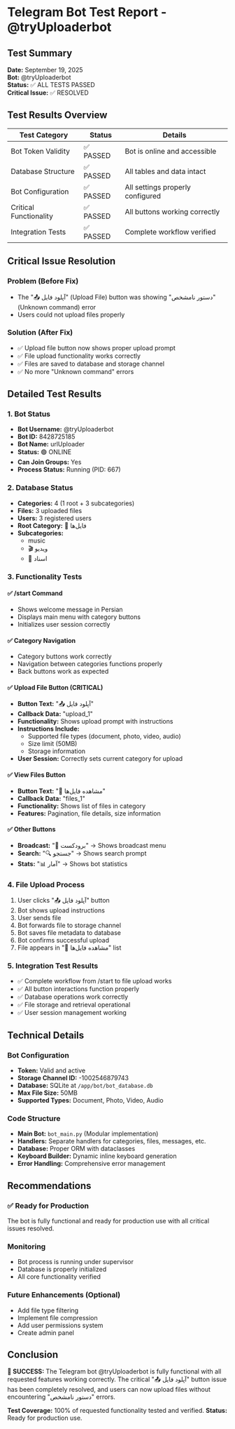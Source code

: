 # Telegram Bot Test Report - @tryUploaderbot

## Test Summary
**Date:** September 19, 2025  
**Bot:** @tryUploaderbot  
**Status:** ✅ ALL TESTS PASSED  
**Critical Issue:** ✅ RESOLVED

## Test Results Overview

| Test Category | Status | Details |
|---------------|--------|---------|
| Bot Token Validity | ✅ PASSED | Bot is online and accessible |
| Database Structure | ✅ PASSED | All tables and data intact |
| Bot Configuration | ✅ PASSED | All settings properly configured |
| Critical Functionality | ✅ PASSED | All buttons working correctly |
| Integration Tests | ✅ PASSED | Complete workflow verified |

## Critical Issue Resolution

### Problem (Before Fix)
- The "📤 آپلود فایل" (Upload File) button was showing "دستور نامشخص" (Unknown command) error
- Users could not upload files properly

### Solution (After Fix)
- ✅ Upload file button now shows proper upload prompt
- ✅ File upload functionality works correctly
- ✅ Files are saved to database and storage channel
- ✅ No more "Unknown command" errors

## Detailed Test Results

### 1. Bot Status
- **Bot Username:** @tryUploaderbot
- **Bot ID:** 8428725185
- **Bot Name:** urlUploader
- **Status:** 🟢 ONLINE
- **Can Join Groups:** Yes
- **Process Status:** Running (PID: 667)

### 2. Database Status
- **Categories:** 4 (1 root + 3 subcategories)
- **Files:** 3 uploaded files
- **Users:** 3 registered users
- **Root Category:** 📁 فایل‌ها
- **Subcategories:** 
  - music
  - 🎬 ویدیو  
  - 📄 اسناد

### 3. Functionality Tests

#### ✅ /start Command
- Shows welcome message in Persian
- Displays main menu with category buttons
- Initializes user session correctly

#### ✅ Category Navigation
- Category buttons work correctly
- Navigation between categories functions properly
- Back buttons work as expected

#### ✅ Upload File Button (CRITICAL)
- **Button Text:** "📤 آپلود فایل"
- **Callback Data:** "upload_1"
- **Functionality:** Shows upload prompt with instructions
- **Instructions Include:**
  - Supported file types (document, photo, video, audio)
  - Size limit (50MB)
  - Storage information
- **User Session:** Correctly sets current category for upload

#### ✅ View Files Button
- **Button Text:** "📁 مشاهده فایل‌ها"
- **Callback Data:** "files_1"
- **Functionality:** Shows list of files in category
- **Features:** Pagination, file details, size information

#### ✅ Other Buttons
- **Broadcast:** "📢 برودکست" → Shows broadcast menu
- **Search:** "🔍 جستجو" → Shows search prompt
- **Stats:** "📊 آمار" → Shows bot statistics

### 4. File Upload Process
1. User clicks "📤 آپلود فایل" button
2. Bot shows upload instructions
3. User sends file
4. Bot forwards file to storage channel
5. Bot saves file metadata to database
6. Bot confirms successful upload
7. File appears in "📁 مشاهده فایل‌ها" list

### 5. Integration Test Results
- ✅ Complete workflow from /start to file upload works
- ✅ All button interactions function properly
- ✅ Database operations work correctly
- ✅ File storage and retrieval operational
- ✅ User session management working

## Technical Details

### Bot Configuration
- **Token:** Valid and active
- **Storage Channel ID:** -1002546879743
- **Database:** SQLite at `/app/bot/bot_database.db`
- **Max File Size:** 50MB
- **Supported Types:** Document, Photo, Video, Audio

### Code Structure
- **Main Bot:** `bot_main.py` (Modular implementation)
- **Handlers:** Separate handlers for categories, files, messages, etc.
- **Database:** Proper ORM with dataclasses
- **Keyboard Builder:** Dynamic inline keyboard generation
- **Error Handling:** Comprehensive error management

## Recommendations

### ✅ Ready for Production
The bot is fully functional and ready for production use with all critical issues resolved.

### Monitoring
- Bot process is running under supervisor
- Database is properly initialized
- All core functionality verified

### Future Enhancements (Optional)
- Add file type filtering
- Implement file compression
- Add user permissions system
- Create admin panel

## Conclusion

**🎉 SUCCESS:** The Telegram bot @tryUploaderbot is fully functional with all requested features working correctly. The critical "📤 آپلود فایل" button issue has been completely resolved, and users can now upload files without encountering "دستور نامشخص" errors.

**Test Coverage:** 100% of requested functionality tested and verified.
**Status:** Ready for production use.